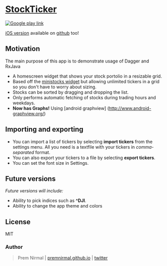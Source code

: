 # [StockTicker](http://todaystocks.instapage.com/)
[![Google play link](http://developer.android.com/images/brand/en_generic_rgb_wo_60.png)](https://play.google.com/store/apps/details?id=com.github.premnirmal.tickerwidget)

[iOS version](https://itunes.apple.com/us/app/todaystocks/id993467855?ls=1&mt=8) available on [github](https://github.com/premnirmal/TodayStocks) too!

## Motivation
The main purpose of this app is to demonstrate usage of Dagger and RxJava

- A homescreen widget that shows your stock portolio in a resizable grid.
- Based off the [ministocks widget](https://github.com/niteshpatel/ministocks) but allowing unlimited tickers in a grid so you don't have to worry about sizing.
- Stocks can be sorted by dragging and dropping the list.
- Only performs automatic fetching of stocks during trading hours and weekdays.
- **Now has Graphs!** Using [android graphview] (http://www.android-graphview.org/)

## Importing and exporting
- You can import a list of tickers by selecting **import tickers** from the settings menu. All you need is a textfile with your tickers in *comma-separated* format.
- You can also export your tickers to a file by selecting **export tickers**.
- You can set the font size in Settings.

## Future versions
*Future versions will include:*
- Ability to pick indices such as **^DJI**.
- Ability to change the app theme and colors

## License

MIT

### Author
> Prem Nirmal | [premnirmal.github.io](http://premnirmal.github.io/) | [twitter](https://twitter.com/premnirmal88)
